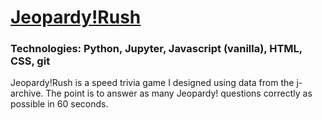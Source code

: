 # [Jeopardy!Rush](www.jeopardyrush.com)

### Technologies: Python, Jupyter, Javascript (vanilla), HTML, CSS, git

Jeopardy!Rush is a speed trivia game I designed using data from the j-archive. The point is to answer as many Jeopardy! questions correctly as possible in 60 seconds.
